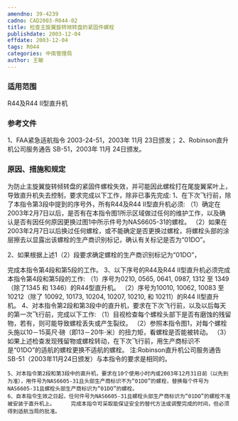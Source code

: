 ```yaml
---
amendno: 39-4239
cadno: CAD2003-R044-02
title: 检查主旋翼旋转倾转盘的紧固件螺栓
publishdate: 2003-12-04
effdate: 2003-12-04
tags: R044
categories: 中南管理局
author: 王敏
---
```


### 适用范围 
R44及R44 II型直升机

<!--more-->
### 参考文件
1、FAA紧急适航指令 2003-24-51，2003年 11月 23日颁发；
 2、Robinson直升机公司服务通告 SB-51，2003年 11月 24日颁发。

### 原因、措施和规定 
为防止主旋翼旋转倾转盘的紧固件螺栓失效，并可能因此螺栓打在尾旋翼桨叶上，导致直升机失去控制，要求完成以下工作，除非已事先完成: 
    1、在下次飞行前，除了本指令第3段中提到的序号外，所有R44及R44 II型直升机必须: 
（1）确定在2003年2月7日以后，是否有在本指令图1所示区域做过任何的维护工作，以及确认是否有因任何原因更换过图1中所示件号为NAS6605-31的螺栓。 
    （2）如果在2003年2月7日以后换过任何螺栓，或不能确定是否更换过螺栓，将螺栓头部的涂层擦去以显露出该螺栓的生产商识别标记，确认有关标记是否为“01DO”。 

2、如果根据上述1（2）段要求确定螺栓的生产商识别标记为“01DO”，
  
完成本指令第4段和第5段的工作。     3、以下序号的R44及R44 II型直升机必须完成本指令第4段和第5段的工作: 
    （1）序号为0210, 0565, 0641, 0987, 1312 至 1349（除了1345 和 1346）的R44型直升机。 
    （2）序号为10010, 10062, 10083 至 10212（除了 10092, 10173, 10204, 10207, 10210, 和 10211）的R44 II型直升机。 
    4、对本指令第2段和第3段中的直升机，要求在下次飞行前，以及以后每天的第一次飞行前，完成以下工作: 
    （1）目视检查每个螺栓头部下是否有磨蚀的残留物，若有，则可能导致螺栓丢失或产生裂纹。 
    （2）参照本指令图1，对每个螺栓头施以10－15英尺·磅（即13－20牛·米）的扭力矩，看螺栓是否能被转动。 
    （3）如果上述检查发现残留物或螺栓转动，在下次飞行前，用生产商标识不是“01DO”的适航的螺栓更换不适航的螺栓。     注:Robinson直升机公司服务通告SB-51（2003年11月24日颁发）与本指令的要求是相同的。 

    5、对本指令第2段和第3段中的直升机，要求在10个使用小时内或2003年12月31日前（以先到为准），用件号为NAS6605-31且头部生产商标识不为“01DO”的螺栓，替换每个件号为NAS6605-31且螺栓头部生产商标识为“01DO”的螺栓。 
    6、自本指令生效之日起，任何件号为NAS6605-31且螺栓头部生产商标识为“01DO”的螺栓不准被安装于直升机上。     完成本指令可采取能保证安全的替代方法或调整完成的时间，但必须得到适航当局的批准。 
